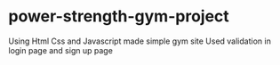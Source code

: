 # power-strength-gym-project
Using Html Css and Javascript made simple gym site
Used validation in login page and sign up page
